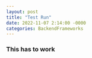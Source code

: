 ```yaml
---
layout: post
title: "Test Run"
date: 2022-11-07 2:14:00 -0000
categories: BackendFrameworks
---
```


<h3>This has to work</h3>
